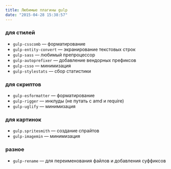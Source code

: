 ```yaml
---
title: Любимые плагины gulp
date: "2015-04-28 15:38:57"
---
```


### для стилей

- `gulp-csscomb` — форматирование
- `gulp-entity-convert` — экранирование текстовых строк
- `gulp-sass` — любимый препроцессор
- `gulp-autoprefixer` — добавление вендорных префиксов
- `gulp-csso` — минимизация
- `gulp-stylestats` — сбор статистики

### для скриптов

- `gulp-esformatter` — форматирование
- `gulp-rigger` — инклуды (не путать с amd и require)
- `gulp-uglify` — минимизация

### для картинок

- `gulp.spritesmith` — создание спрайтов
- `gulp-imagemin` — минимизация

### разное

- `gulp-rename` — для переименования файлов и добавления суффиксов
